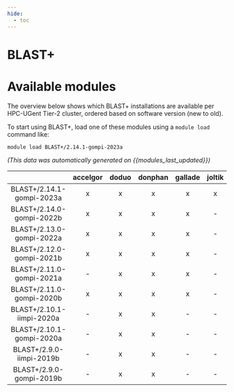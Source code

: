 ```yaml
---
hide:
  - toc
---
```


BLAST+
======

# Available modules


The overview below shows which BLAST+ installations are available per HPC-UGent Tier-2 cluster, ordered based on software version (new to old).

To start using BLAST+, load one of these modules using a `module load` command like:

```shell
module load BLAST+/2.14.1-gompi-2023a
```

*(This data was automatically generated on {{modules_last_updated}})*  

| |accelgor|doduo|donphan|gallade|joltik|shinx|skitty|
| :---: | :---: | :---: | :---: | :---: | :---: | :---: | :---: |
|BLAST+/2.14.1-gompi-2023a|x|x|x|x|x|x|x|
|BLAST+/2.14.0-gompi-2022b|x|x|x|x|-|-|-|
|BLAST+/2.13.0-gompi-2022a|x|x|x|x|-|-|-|
|BLAST+/2.12.0-gompi-2021b|x|x|x|x|-|-|-|
|BLAST+/2.11.0-gompi-2021a|-|x|x|x|-|-|-|
|BLAST+/2.11.0-gompi-2020b|x|x|x|x|-|-|-|
|BLAST+/2.10.1-iimpi-2020a|-|x|x|-|-|-|-|
|BLAST+/2.10.1-gompi-2020a|-|x|x|-|-|-|-|
|BLAST+/2.9.0-iimpi-2019b|-|x|x|-|-|-|-|
|BLAST+/2.9.0-gompi-2019b|-|x|x|-|-|-|-|

